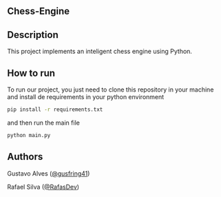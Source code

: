 ## Chess-Engine

## Description
This project implements an inteligent chess engine using Python.

## How to run
To run our project, you just need to clone this repository in your machine and install de requirements in your python environment 
```bash
pip install -r requirements.txt
```
and then run the main file
```bash
python main.py
```

## Authors
Gustavo Alves ([@gusfring41](https://github.com/gusfring41))  

Rafael Silva ([@RafasDev](https://github.com/RafasDev))
